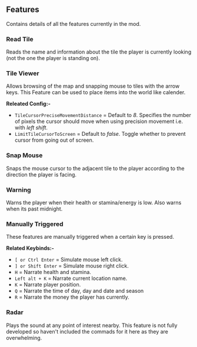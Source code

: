 ## Features

Contains details of all the features currently in the mod.

### Read Tile

Reads the name and information about the tile the player is currently looking (not the one the player is standing on).

### Tile Viewer

Allows browsing of the map and snapping mouse to tiles with the arrow keys. This Feature can be used to place items into the world like calender.

**Releated Config:-**

- `TileCursorPreciseMovementDistance` = Default to *8*. Specifies the number of pixels the cursor should move when using precision movement i.e. with *left shift*.
- `LimitTileCursorToScreen` = Default to *false*. Toggle whether to prevent cursor from going out of screen.

### Snap Mouse

Snaps the mouse cursor to the adjacent tile to the player according to the direction the player is facing.

### Warning

Warns the player when their health or stamina/energy is low. Also warns when its past midnight.

### Manually Triggered

These features are manually triggered when a certain key is pressed.

**Related Keybinds:-**

- `[ or Ctrl Enter`	= Simulate mouse left click.
- `] or Shift Enter` = Simulate mouse right click.
- `H` = Narrate health and stamina.
- `Left alt + K` = Narrate current location name.
- `K` = Narrate player position.
- `Q` = Narrate the time of day, day and date and season
- `R` = Narrate the money the player has currently.

<!-- #TODO add API -->

### Radar

Plays the sound at any point of interest nearby. This feature is not fully developed so haven't included the commads for it here as they are overwhelming.


